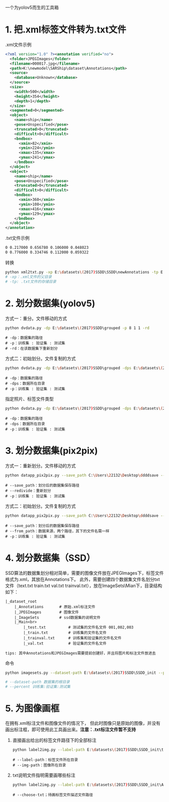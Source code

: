 一个为yolov5而生的工具箱
# 1. 把.xml标签文件转为.txt文件
.xml文件示例
```xml
<?xml version="1.0" ?><annotation verified="no">
  <folder>JPEGImages</folder>
  <filename>000017.jpg</filename>
  <path>K:\newmodel\SARShip\dataset\Annotations</path>
  <source>
    <database>Unknown</database>
  </source>
  <size>
    <width>500</width>
    <height>354</height>
    <depth>1</depth>
  </size>
  <segmented>0</segmented>
  <object>
    <name>ship</name>
    <pose>Unspecified</pose>
    <truncated>0</truncated>
    <difficult>0</difficult>
    <bndbox>
      <xmin>82</xmin>
      <ymin>224</ymin>
      <xmax>135</xmax>
      <ymax>241</ymax>
    </bndbox>
  </object>
  <object>
    <name>ship</name>
    <pose>Unspecified</pose>
    <truncated>0</truncated>
    <difficult>0</difficult>
    <bndbox>
      <xmin>360</xmin>
      <ymin>108</ymin>
      <xmax>416</xmax>
      <ymax>129</ymax>
    </bndbox>
  </object>
</annotation>
```
.txt文件示例
```txt
0 0.217000 0.656780 0.106000 0.048023
0 0.776000 0.334746 0.112000 0.059322
```
转换
```bash
python xml2txt.py -xp E:\datasets\(2017)SSDD\SSDD\newAnnotations -tp E:\datasets\(2017)SSDD\SSDD_ed\labels
# -xp：.xml文件的父目录
# -tp: .txt文件的存储目录
```
# 2. 划分数据集(yolov5)
方式一：重分。文件移动的方式
```bash
python dvdata.py -dp E:\datasets\(2017)SSDD\grouped -p 8 1 1 -rd
```
```
# -dp：数据集的路径
# -p：训练集 : 验证集 : 测试集
# -rd：在该数据集下重新划分
```
方式二：初始划分。文件复制的方式
```bash
python dvdata.py -dp E:\datasets\(2017)SSDD\grouped -dps E:\datasets\(2017)SSDD\ssdd\JPEGImages E:\datasets\(2017)SSDD\ssdd\newAnnotations -p 8 1 1
```
```
# -dp：数据集的路径
# -dps：数据所在目录
# -p：训练集 : 验证集 : 测试集
```
指定照片、标签文件类型
```bash
python dvdata.py -dp E:\datasets\(2017)SSDD\grouped -dps E:\datasets\(2017)SSDD\ssdd\JPEGImages E:\datasets\(2017)SSDD\ssdd\newAnnotations -p 8 1 1 -ft .jpg .txt
```
```
# -dp：数据集的路径
# -dps：数据所在目录
# -p：训练集 : 验证集 : 测试集
```
# 3. 划分数据集(pix2pix)
方式一：重新划分。文件移动的方式
```bash
python datapp_pix2pix.py --save_path C:\Users\22132\Desktop\ddddsave --redivide -p 8 1 0
```
```
# --save_path：划分后的数据集保存路径
# --redivide：重新划分
# -p：训练集 : 验证集 : 测试集
```
方式二：初始划分。文件复制的方式
```bash
python datapp_pix2pix.py --save_path C:\Users\22132\Desktop\ddddsave --from_path C:\Users\22132\Desktop\dddd\hh C:\Users\22132\Desktop\dddd\ee -p 9 1 0
```
```
# --save_path：划分后的数据集保存路径
# --from_path：数据来源，两个路径，其下的文件名需一样
# -p：训练集 : 验证集 : 测试集
```
# 4. 划分数据集（SSD）
SSD算法的数据集划分相对简单，需要的图像文件放在JPEGImages下，标签文件格式为.xml，其放在Annotations下。
此外，需要创建四个数据集文件名划分txt文件（text.txt train.txt val.txt trainval.txt），放在ImageSets\Mian下，目录结构如下：

```
|_dataset_root
    |_Annotations       # 原始.xml标注文件
    |_JPEGImages        # 图像文件
    |_ImageSets         # ssd数据集的说明文件
    |_Main<br>
        |_test.txt          # 测试集的文件名文件 001,002,003
        |_train.txt         # 训练集的文件名文件
        |_trainval.txt      # 训练集和验证集的文件名文件
        |_val.txt           # 验证集的文件名文件
        
tips: 其中Annotations和JPEGImages需要提前创建好，并且将图片和标注文件放进去
```
命令
```bash
python imagesets.py --dataset-path E:\datasets\(2017)SSDD\SSDD_init --percent 7 2 1
```
```bash
# --dataset-path 数据集的根目录
# --percent 训练集:验证集:测试集
```
# 5. 为图像画框
在拥有.xml标注文件和图像文件的情况下，
但此时图像只是原始的图像，并没有画出标注框，即可使用此工具画出来。**注意：.txt标注文件暂不支持**
1. 直接画出给出的标签文件路径下的全部标注
    ```bash
   python label2img.py --label-path E:\datasets\(2017)SSDD\SSDD_init\test-draw-rectangle\from-dir-draw-xml\xml-label --img-path E:\datasets\(2017)SSDD\SSDD_init\JPEGImages --save-path E:\datasets\(2017)SSDD\SSDD_init\test-draw-rectangle\from-dir-draw-xml
   ```
   ```
   # --label-path：标签文件所在目录
   # --img-path：图像所在目录
   ```
   
2. txt说明文件指明需要画哪些标注
   ```bash
   python label2img.py --label-path E:\datasets\(2017)SSDD\SSDD_init\Annotations --img-path E:\datasets\(2017)SSDD\SSDD_init\JPEGImages --save-path E:\datasets\(2017)SSDD\SSDD_init\test-draw-rectangle\from-choose-txt --choose-txt E:\datasets\(2017)SSDD\SSDD_init\test-draw-rectangle\from-choose-txt\xml-label\test.txt
   ```
   ```
   # --choose-txt；待画标签文件描述文件路径
   ```